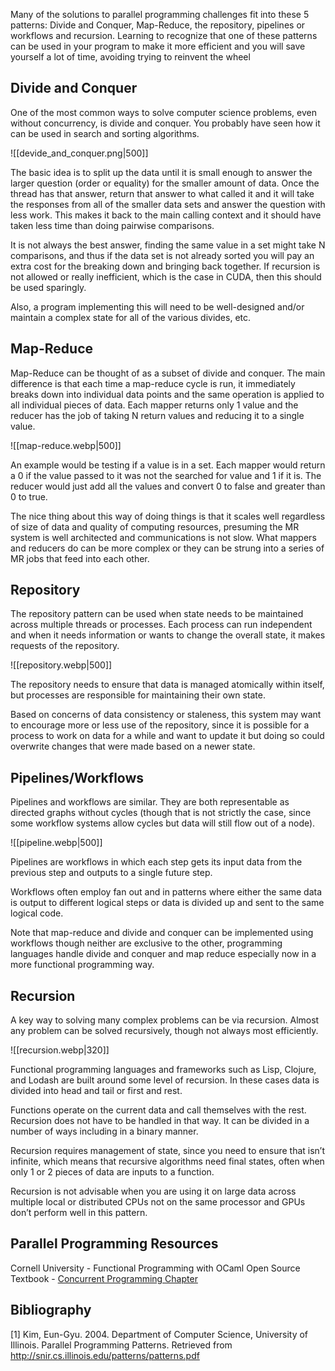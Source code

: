 Many of the solutions to parallel programming challenges fit into these 5 patterns: Divide and Conquer, Map-Reduce, the repository, pipelines or workflows and recursion. Learning to recognize that one of these patterns can be used in your program to make it more efficient and you will save yourself a lot of time, avoiding trying to reinvent the wheel

## Divide and Conquer

One of the most common ways to solve computer science problems, even without concurrency, is divide and conquer. You probably have seen how it can be used in search and sorting algorithms.

![[devide_and_conquer.png|500]]

The basic idea is to split up the data until it is small enough to answer the larger question (order or equality) for the smaller amount of data. Once the thread has that answer, return that answer to what called it and it will take the responses from all of the smaller data sets and answer the question with less work. This makes it back to the main calling context and it should have taken less time than doing pairwise comparisons.

It is not always the best answer, finding the same value in a set might take N comparisons, and thus if the data set is not already sorted you will pay an extra cost for the breaking down and bringing back together. If recursion is not allowed or really inefficient, which is the case in CUDA, then this should be used sparingly.

Also, a program implementing this will need to be well-designed and/or maintain a complex state for all of the various divides, etc.

## Map-Reduce

Map-Reduce can be thought of as a subset of divide and conquer. The main difference is that each time a map-reduce cycle is run, it immediately breaks down into individual data points and the same operation is applied to all individual pieces of data. Each mapper returns only 1 value and the reducer has the job of taking N return values and reducing it to a single value.

![[map-reduce.webp|500]]

An example would be testing if a value is in a set. Each mapper would return a 0 if the value passed to it was not the searched for value and 1 if it is. The reducer would just add all the values and convert 0 to false and greater than 0 to true.

The nice thing about this way of doing things is that it scales well regardless of size of data and quality of computing resources, presuming the MR system is well architected and communications is not slow. What mappers and reducers do can be more complex or they can be strung into a series of MR jobs that feed into each other.

## Repository

The repository pattern can be used when state needs to be maintained across multiple threads or processes. Each process can run independent and when it needs information or wants to change the overall state, it makes requests of the repository.

![[repository.webp|500]]

The repository needs to ensure that data is managed atomically within itself, but processes are responsible for maintaining their own state.

Based on concerns of data consistency or staleness, this system may want to encourage more or less use of the repository, since it is possible for a process to work on data for a while and want to update it but doing so could overwrite changes that were made based on a newer state.

## Pipelines/Workflows

Pipelines and workflows are similar. They are both representable as directed graphs without cycles (though that is not strictly the case, since some workflow systems allow cycles but data will still flow out of a node).

![[pipeline.webp|500]]

Pipelines are workflows in which each step gets its input data from the previous step and outputs to a single future step.

Workflows often employ fan out and in patterns where either the same data is output to different logical steps or data is divided up and sent to the same logical code.

Note that map-reduce and divide and conquer can be implemented using workflows though neither are exclusive to the other, programming languages handle divide and conquer and map reduce especially now in a more functional programming way.

## Recursion

A key way to solving many complex problems can be via recursion. Almost any problem can be solved recursively, though not always most efficiently.

![[recursion.webp|320]]

Functional programming languages and frameworks such as Lisp, Clojure, and Lodash are built around some level of recursion. In these cases data is divided into head and tail or first and rest.

Functions operate on the current data and call themselves with the rest. Recursion does not have to be handled in that way. It can be divided in a number of ways including in a binary manner.

Recursion requires management of state, since you need to ensure that isn’t infinite, which means that recursive algorithms need final states, often when only 1 or 2 pieces of data are inputs to a function.

Recursion is not advisable when you are using it on large data across multiple local or distributed CPUs not on the same processor and GPUs don’t perform well in this pattern.

## Parallel Programming Resources

Cornell University - Functional Programming with OCaml Open Source Textbook - [Concurrent Programming Chapter](https://www.cs.cornell.edu/courses/cs3110/2019sp/textbook/ads/concurrency.html)

## Bibliography

[1] Kim, Eun-Gyu. 2004. Department of Computer Science, University of Illinois. Parallel Programming Patterns. Retrieved from http://snir.cs.illinois.edu/patterns/patterns.pdf 